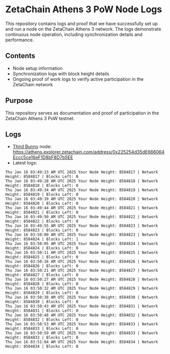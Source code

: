 # ZetaChain Athens 3 PoW Node Logs
This repository contains logs and proof that we have successfully set up and run a node on the ZetaChain Athens 3 network. The logs demonstrate continuous node operation, including synchronization details and performance.

## Contents
- Node setup information
- Synchronization logs with block height details
- Ongoing proof of work logs to verify active participation in the ZetaChain network

## Purpose
This repository serves as documentation and proof of participation in the ZetaChain Athens 3 PoW testnet.

## Logs

- [Third Bunny](https://thirdbunny.xyz/) node: https://athens.explorer.zetachain.com/address/0x225254d35dE666064Eccc5ce16eF1D8bF8D7b5EE
- Latest logs:
```
Thu Jan 16 03:49:23 AM UTC 2025 Your Node Height: 8584817 | Network Height: 8584817 | Blocks Left: 0
Thu Jan 16 03:49:28 AM UTC 2025 Your Node Height: 8584818 | Network Height: 8584818 | Blocks Left: 0
Thu Jan 16 03:49:34 AM UTC 2025 Your Node Height: 8584819 | Network Height: 8584819 | Blocks Left: 0
Thu Jan 16 03:49:39 AM UTC 2025 Your Node Height: 8584820 | Network Height: 8584820 | Blocks Left: 0
Thu Jan 16 03:49:44 AM UTC 2025 Your Node Height: 8584821 | Network Height: 8584821 | Blocks Left: 0
Thu Jan 16 03:49:50 AM UTC 2025 Your Node Height: 8584822 | Network Height: 8584822 | Blocks Left: 0
Thu Jan 16 03:49:55 AM UTC 2025 Your Node Height: 8584823 | Network Height: 8584823 | Blocks Left: 0
Thu Jan 16 03:50:00 AM UTC 2025 Your Node Height: 8584823 | Network Height: 8584824 | Blocks Left: 1
Thu Jan 16 03:50:05 AM UTC 2025 Your Node Height: 8584824 | Network Height: 8584824 | Blocks Left: 0
Thu Jan 16 03:50:11 AM UTC 2025 Your Node Height: 8584825 | Network Height: 8584825 | Blocks Left: 0
Thu Jan 16 03:50:16 AM UTC 2025 Your Node Height: 8584826 | Network Height: 8584826 | Blocks Left: 0
Thu Jan 16 03:50:21 AM UTC 2025 Your Node Height: 8584827 | Network Height: 8584827 | Blocks Left: 0
Thu Jan 16 03:50:27 AM UTC 2025 Your Node Height: 8584828 | Network Height: 8584828 | Blocks Left: 0
Thu Jan 16 03:50:32 AM UTC 2025 Your Node Height: 8584829 | Network Height: 8584829 | Blocks Left: 0
Thu Jan 16 03:50:38 AM UTC 2025 Your Node Height: 8584830 | Network Height: 8584830 | Blocks Left: 0
Thu Jan 16 03:50:43 AM UTC 2025 Your Node Height: 8584831 | Network Height: 8584831 | Blocks Left: 0
Thu Jan 16 03:50:48 AM UTC 2025 Your Node Height: 8584832 | Network Height: 8584832 | Blocks Left: 0
Thu Jan 16 03:50:53 AM UTC 2025 Your Node Height: 8584833 | Network Height: 8584833 | Blocks Left: 0
Thu Jan 16 03:50:59 AM UTC 2025 Your Node Height: 8584833 | Network Height: 8584833 | Blocks Left: 0
Thu Jan 16 03:51:04 AM UTC 2025 Your Node Height: 8584834 | Network Height: 8584834 | Blocks Left: 0
```
